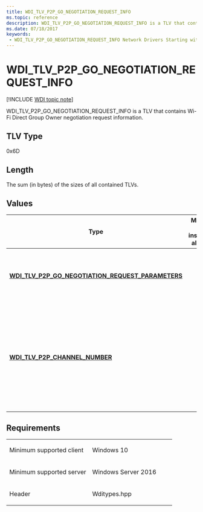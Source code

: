 ```yaml
---
title: WDI_TLV_P2P_GO_NEGOTIATION_REQUEST_INFO
ms.topic: reference
description: WDI_TLV_P2P_GO_NEGOTIATION_REQUEST_INFO is a TLV that contains Wi-Fi Direct Group Owner negotiation request information.
ms.date: 07/18/2017
keywords:
 - WDI_TLV_P2P_GO_NEGOTIATION_REQUEST_INFO Network Drivers Starting with Windows Vista
---
```


# WDI\_TLV\_P2P\_GO\_NEGOTIATION\_REQUEST\_INFO

[!INCLUDE [WDI topic note](../includes/wdi-version-warning.md)]


WDI\_TLV\_P2P\_GO\_NEGOTIATION\_REQUEST\_INFO is a TLV that contains Wi-Fi Direct Group Owner negotiation request information.

## TLV Type


0x6D

## Length


The sum (in bytes) of the sizes of all contained TLVs.

## Values


| Type                                                                                                         | Multiple TLV instances allowed | Optional | Description                                                                                                                         |
|--------------------------------------------------------------------------------------------------------------|--------------------------------|----------|-------------------------------------------------------------------------------------------------------------------------------------|
| [**WDI\_TLV\_P2P\_GO\_NEGOTIATION\_REQUEST\_PARAMETERS**](wdi-tlv-p2p-go-negotiation-request-parameters.md) |                                |          | The Wi-Fi Direct Group Owner negotiation request parameters.                                                                        |
| [**WDI\_TLV\_P2P\_CHANNEL\_NUMBER**](wdi-tlv-p2p-channel-number.md)                                         |                                | X        | The listen channel of the remote device. Whenever this is specified, the GO negotiation request frame must be sent on this channel. |

 

## Requirements

<table>
<colgroup>
<col width="50%" />
<col width="50%" />
</colgroup>
<tbody>
<tr class="odd">
<td><p>Minimum supported client</p></td>
<td><p>Windows 10</p></td>
</tr>
<tr class="even">
<td><p>Minimum supported server</p></td>
<td><p>Windows Server 2016</p></td>
</tr>
<tr class="odd">
<td><p>Header</p></td>
<td>Wditypes.hpp</td>
</tr>
</tbody>
</table>

 

 




